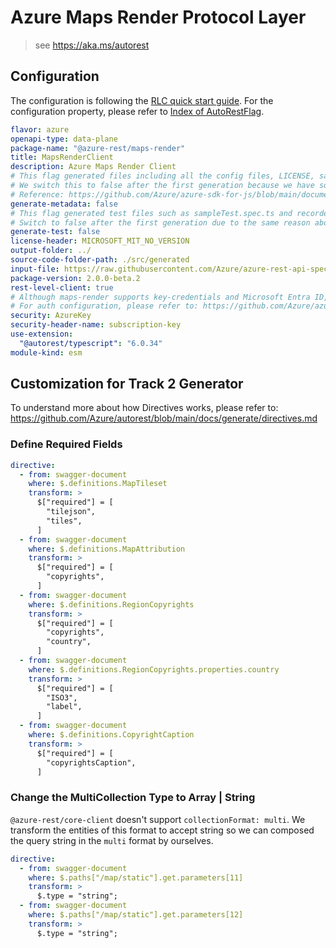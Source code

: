 # Azure Maps Render Protocol Layer

> see https://aka.ms/autorest

## Configuration

The configuration is following the [RLC quick start guide](https://github.com/Azure/azure-sdk-for-js/blob/main/documentation/RLC-quickstart.md).
For the configuration property, please refer to [Index of AutoRestFlag](https://github.com/Azure/autorest/blob/main/docs/generate/flags.md).

```yaml
flavor: azure
openapi-type: data-plane
package-name: "@azure-rest/maps-render"
title: MapsRenderClient
description: Azure Maps Render Client
# This flag generated files including all the config files, LICENSE, sample.env, and package.json.
# We switch this to false after the first generation because we have some manual changes in these files and don't want them get overwrite.
# Reference: https://github.com/Azure/azure-sdk-for-js/blob/main/documentation/RLC-quickstart.md#how-to-generate-rlc
generate-metadata: false
# This flag generated test files such as sampleTest.spec.ts and recordedClient.ts.
# Switch to false after the first generation due to the same reason above.
generate-test: false
license-header: MICROSOFT_MIT_NO_VERSION
output-folder: ../
source-code-folder-path: ./src/generated
input-file: https://raw.githubusercontent.com/Azure/azure-rest-api-specs/main/specification/maps/data-plane/Render/stable/2024-04-01/render.json
package-version: 2.0.0-beta.2
rest-level-client: true
# Although maps-render supports key-credentials and Microsoft Entra ID, maps-route requires header "ms-x-client-id", which is different from the standard Microsoft Entra ID, so we don't generate Microsoft Entra ID code and implement ourselves.
# For auth configuration, please refer to: https://github.com/Azure/azure-sdk-for-js/blob/main/documentation/RLC-quickstart.md#how-to-configure-authentication
security: AzureKey
security-header-name: subscription-key
use-extension:
  "@autorest/typescript": "6.0.34"
module-kind: esm
```

## Customization for Track 2 Generator

To understand more about how Directives works, please refer to: https://github.com/Azure/autorest/blob/main/docs/generate/directives.md

### Define Required Fields

```yaml
directive:
  - from: swagger-document
    where: $.definitions.MapTileset
    transform: >
      $["required"] = [
        "tilejson",
        "tiles",
      ]
  - from: swagger-document
    where: $.definitions.MapAttribution
    transform: >
      $["required"] = [
        "copyrights",
      ]
  - from: swagger-document
    where: $.definitions.RegionCopyrights
    transform: >
      $["required"] = [
        "copyrights",
        "country",
      ]
  - from: swagger-document
    where: $.definitions.RegionCopyrights.properties.country
    transform: >
      $["required"] = [
        "ISO3",
        "label",
      ]
  - from: swagger-document
    where: $.definitions.CopyrightCaption
    transform: >
      $["required"] = [
        "copyrightsCaption",
      ]
```

### Change the MultiCollection Type to Array | String

`@azure-rest/core-client` doesn't support `collectionFormat: multi`. We transform the entities of this format to accept string so we can composed the query string in the `multi` format by ourselves.

```yaml
directive:
  - from: swagger-document
    where: $.paths["/map/static"].get.parameters[11]
    transform: >
      $.type = "string";
  - from: swagger-document
    where: $.paths["/map/static"].get.parameters[12]
    transform: >
      $.type = "string";
```
